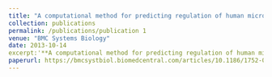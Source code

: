 ```yaml
---
title: "A computational method for predicting regulation of human microRNAs on the influenza virus genome"
collection: publications
permalink: /publications/publication 1
venue: "BMC Systems Biology"
date: 2013-10-14
excerpt:'**A computational method for predicting regulation of human microRNAs on the influenza virus genome**'
paperurl: https://bmcsystbiol.biomedcentral.com/articles/10.1186/1752-0509-7-S2-S3
---
```


